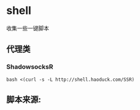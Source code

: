 # shell
收集一些一键脚本


## 代理类

### ShadowsocksR
```
bash <(curl -s -L http://shell.haoduck.com/SSR)
```


## 脚本来源:[](/脚本来源.md)